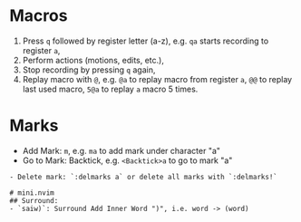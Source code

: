 # Macros
1. Press `q` followed by register letter (a-z), e.g. `qa` starts recording to register `a`,
2. Perform actions (motions, edits, etc.),
3. Stop recording by pressing `q` again,
4. Replay macro with `@`, e.g. `@a` to replay macro from register `a`, `@@` to replay last used macro, `5@a` to replay `a` macro 5 times.

# Marks
- Add Mark: `m`, e.g. `ma` to add mark under character "a"
- Go to Mark: Backtick, e.g. `<Backtick>a` to go to mark "a"
```
- Delete mark: `:delmarks a` or delete all marks with `:delmarks!`

# mini.nvim
## Surround:
- `saiw)`: Surround Add Inner Word ")", i.e. word -> (word)
